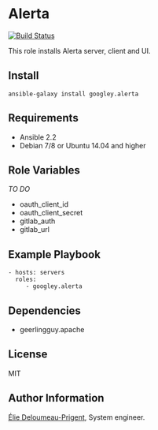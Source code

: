 Alerta
=========

[![Build Status](https://travis-ci.org/googley/ansible-alerta.svg?branch=master)](https://travis-ci.org/googley/ansible-alerta)

This role installs Alerta server, client and UI.

Install
-------

```shell
ansible-galaxy install googley.alerta
```

Requirements
------------

* Ansible 2.2
* Debian 7/8 or Ubuntu 14.04 and higher

### 

Role Variables
--------------
*TO DO*

* oauth_client_id
* oauth_client_secret
* gitlab_auth
* gitlab_url

Example Playbook
----------------

    - hosts: servers
      roles:
         - googley.alerta

Dependencies
------------

* geerlingguy.apache

License
-------

MIT

Author Information
------------------

[Élie Deloumeau-Prigent](https://googley.fr/), System engineer.
